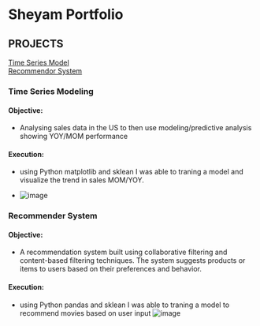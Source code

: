 # Sheyam Portfolio

## PROJECTS 
[Time Series Model](#Time-Series-Model) </br>
[Recommendor System](#Recommendor-System]) </br>
### Time Series Modeling 
#### Objective: 

- Analysing sales data in the US to then use modeling/predictive analysis showing YOY/MOM performance 

#### Execution: 

- using Python matplotlib and sklean I was able to traning a model and visualize the trend in sales MOM/YOY.

- ![image](https://github.com/sbitar2024/SheyamPortfolio.GitHub.io/assets/171313362/b4a8eafa-73c9-45d3-9fca-731924adce45)


### Recommender System 
#### Objective: 

- A recommendation system built using collaborative filtering and content-based filtering techniques. The system suggests products or items to users based on their preferences and behavior.

#### Execution: 

- using Python pandas and sklean I was able to traning a model to recommend movies based on user input 
![image](https://github.com/sbitar2024/SheyamPortfolio.GitHub.io/assets/171313362/29a60cd7-19ce-4cba-990f-ceee5ae928ba)
